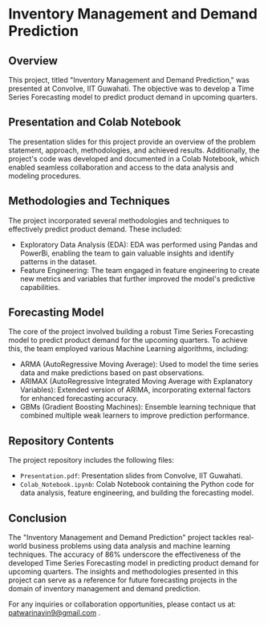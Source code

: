 # Inventory Management and Demand Prediction

## Overview
This project, titled "Inventory Management and Demand Prediction," was presented at Convolve, IIT Guwahati. The objective was to develop a Time Series Forecasting model to predict product demand in upcoming quarters.

## Presentation and Colab Notebook
The presentation slides for this project provide an overview of the problem statement, approach, methodologies, and achieved results. Additionally, the project's code was developed and documented in a Colab Notebook, which enabled seamless collaboration and access to the data analysis and modeling procedures.

## Methodologies and Techniques
The project incorporated several methodologies and techniques to effectively predict product demand. These included:
- Exploratory Data Analysis (EDA): EDA was performed using Pandas and PowerBi, enabling the team to gain valuable insights and identify patterns in the dataset.
- Feature Engineering: The team engaged in feature engineering to create new metrics and variables that further improved the model's predictive capabilities.

## Forecasting Model
The core of the project involved building a robust Time Series Forecasting model to predict product demand for the upcoming quarters. To achieve this, the team employed various Machine Learning algorithms, including:
- ARMA (AutoRegressive Moving Average): Used to model the time series data and make predictions based on past observations.
- ARIMAX (AutoRegressive Integrated Moving Average with Explanatory Variables): Extended version of ARIMA, incorporating external factors for enhanced forecasting accuracy.
- GBMs (Gradient Boosting Machines): Ensemble learning technique that combined multiple weak learners to improve prediction performance.

## Repository Contents

The project repository includes the following files:
- `Presentation.pdf`: Presentation slides from Convolve, IIT Guwahati.
- `Colab_Notebook.ipynb`: Colab Notebook containing the Python code for data analysis, feature engineering, and building the forecasting model.

## Conclusion
The "Inventory Management and Demand Prediction" project tackles real-world business problems using data analysis and machine learning techniques. The accuracy of 86% underscore the effectiveness of the developed Time Series Forecasting model in predicting product demand for upcoming quarters. The insights and methodologies presented in this project can serve as a reference for future forecasting projects in the domain of inventory management and demand prediction.

For any inquiries or collaboration opportunities, please contact us at: patwarinavin9@gmail.com .
